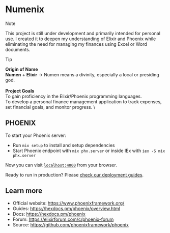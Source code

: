 # Numenix

> [!NOTE]
> This project is still under development and primarily intended for personal use. I created it to deepen my understanding of Elixir and Phoenix while eliminating the need for managing my finances using Excel or Word documents.

> [!TIP]
> **Origin of Name** \
> **Numen** + **Elixir** -> Numen means a divinity, especially a local or presiding god. \
> \
> **Project Goals** \
> To gain proficiency in the Elixir/Phoenix programming languages. \
> To develop a personal finance management application to track expenses, set financial goals, and monitor progress. \

## PHOENIX

To start your Phoenix server:

  * Run `mix setup` to install and setup dependencies
  * Start Phoenix endpoint with `mix phx.server` or inside IEx with `iex -S mix phx.server`

Now you can visit [`localhost:4000`](http://localhost:4000) from your browser.

Ready to run in production? Please [check our deployment guides](https://hexdocs.pm/phoenix/deployment.html).

## Learn more

  * Official website: https://www.phoenixframework.org/
  * Guides: https://hexdocs.pm/phoenix/overview.html
  * Docs: https://hexdocs.pm/phoenix
  * Forum: https://elixirforum.com/c/phoenix-forum
  * Source: https://github.com/phoenixframework/phoenix
